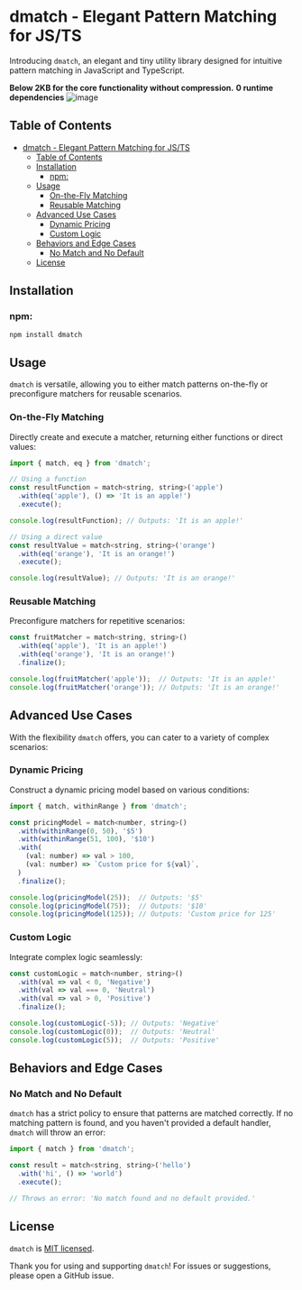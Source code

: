 # dmatch - Elegant Pattern Matching for JS/TS

Introducing `dmatch`, an elegant and tiny utility library designed for intuitive pattern matching in JavaScript and TypeScript.

**Below 2KB for the core functionality without compression.**
**0 runtime dependencies**
![image](https://github.com/eDimka/dmatch/assets/5039029/1d989a90-0302-4023-bb27-90bf0a341934)

## Table of Contents

-   [dmatch - Elegant Pattern Matching for JS/TS](#dmatch---elegant-pattern-matching-for-jsts)
    -   [Table of Contents](#table-of-contents)
    -   [Installation](#installation)
        -   [npm:](#npm)
    -   [Usage](#usage)
        -   [On-the-Fly Matching](#on-the-fly-matching)
        -   [Reusable Matching](#reusable-matching)
    -   [Advanced Use Cases](#advanced-use-cases)
        -   [Dynamic Pricing](#dynamic-pricing)
        -   [Custom Logic](#custom-logic)
    -   [Behaviors and Edge Cases](#behaviors-and-edge-cases)
        -   [No Match and No Default](#no-match-and-no-default)
    -   [License](#license)

## Installation

### npm:

```shell
npm install dmatch
```

## Usage

`dmatch` is versatile, allowing you to either match patterns on-the-fly or preconfigure matchers for reusable scenarios.

### On-the-Fly Matching

Directly create and execute a matcher, returning either functions or direct values:

```javascript
import { match, eq } from 'dmatch';

// Using a function
const resultFunction = match<string, string>('apple')
  .with(eq('apple'), () => 'It is an apple!')
  .execute();

console.log(resultFunction); // Outputs: 'It is an apple!'

// Using a direct value
const resultValue = match<string, string>('orange')
  .with(eq('orange'), 'It is an orange!')
  .execute();

console.log(resultValue); // Outputs: 'It is an orange!'
```

### Reusable Matching

Preconfigure matchers for repetitive scenarios:

```javascript
const fruitMatcher = match<string, string>()
  .with(eq('apple'), 'It is an apple!')
  .with(eq('orange'), 'It is an orange!')
  .finalize();

console.log(fruitMatcher('apple'));  // Outputs: 'It is an apple!'
console.log(fruitMatcher('orange')); // Outputs: 'It is an orange!'
```

## Advanced Use Cases

With the flexibility `dmatch` offers, you can cater to a variety of complex scenarios:

### Dynamic Pricing

Construct a dynamic pricing model based on various conditions:

```javascript
import { match, withinRange } from 'dmatch';

const pricingModel = match<number, string>()
  .with(withinRange(0, 50), '$5')
  .with(withinRange(51, 100), '$10')
  .with(
    (val: number) => val > 100,
    (val: number) => `Custom price for ${val}`,
  )
  .finalize();

console.log(pricingModel(25));  // Outputs: '$5'
console.log(pricingModel(75));  // Outputs: '$10'
console.log(pricingModel(125)); // Outputs: 'Custom price for 125'
```

### Custom Logic

Integrate complex logic seamlessly:

```javascript
const customLogic = match<number, string>()
  .with(val => val < 0, 'Negative')
  .with(val => val === 0, 'Neutral')
  .with(val => val > 0, 'Positive')
  .finalize();

console.log(customLogic(-5)); // Outputs: 'Negative'
console.log(customLogic(0));  // Outputs: 'Neutral'
console.log(customLogic(5));  // Outputs: 'Positive'
```

## Behaviors and Edge Cases

### No Match and No Default

`dmatch` has a strict policy to ensure that patterns are matched correctly. If no matching pattern is found, and you haven't provided a default handler, `dmatch` will throw an error:

```javascript
import { match } from 'dmatch';

const result = match<string, string>('hello')
  .with('hi', () => 'world')
  .execute();

// Throws an error: 'No match found and no default provided.'
```

## License

`dmatch` is [MIT licensed](./LICENSE).

Thank you for using and supporting `dmatch`! For issues or suggestions, please open a GitHub issue.
